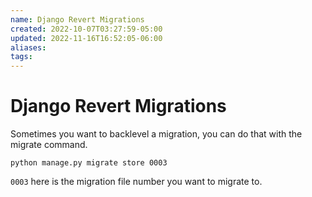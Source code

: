 ```yaml
---
name: Django Revert Migrations
created: 2022-10-07T03:27:59-05:00
updated: 2022-11-16T16:52:05-06:00
aliases: 
tags: 
---
```

# Django Revert Migrations

Sometimes you want to backlevel a migration, you can do that with the migrate command.

```shell
python manage.py migrate store 0003
```

`0003` here is the migration file number you want to migrate to.

